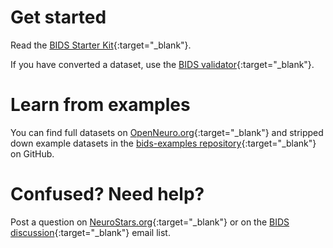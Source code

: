 ---
---

# Get started

Read the [BIDS Starter Kit](https://bids-standard.github.io/bids-starter-kit/){:target="_blank"}.

If you have converted a dataset, use the [BIDS validator](https://bids-standard.github.io/bids-starter-kit/validator.html){:target="_blank"}.

# Learn from examples

You can find full datasets on [OpenNeuro.org](https://openneuro.org/public/datasets){:target="_blank"} and stripped down example datasets in the [bids-examples repository](https://github.com/bids-standard/bids-examples){:target="_blank"} on GitHub.

# Confused? Need help?

Post a question on [NeuroStars.org](https://neurostars.org/tags/bids){:target="_blank"} or on the [BIDS discussion](https://groups.google.com/forum/#!forum/bids-discussion){:target="_blank"} email list.
